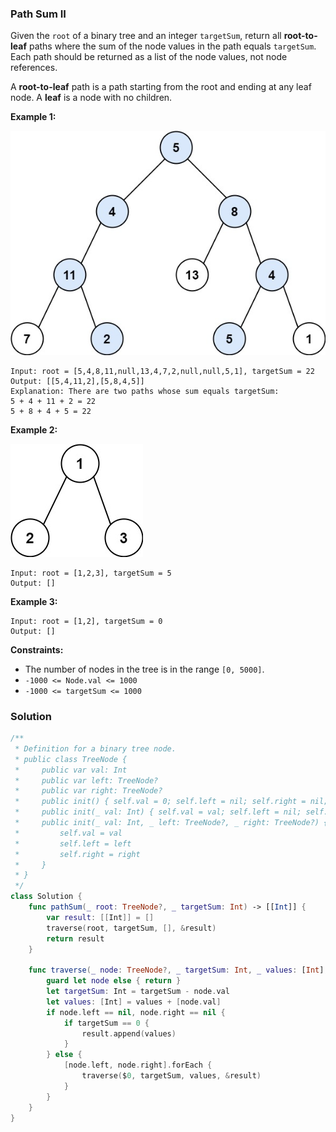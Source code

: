
### Path Sum II

Given the `root` of a binary tree and an integer `targetSum`, return all __root-to-leaf__ paths where the sum of the node values in the path equals `targetSum`. Each path should be returned as a list of the node values, not node references.

A __root-to-leaf__ path is a path starting from the root and ending at any leaf node. A __leaf__ is a node with no children.

__Example 1:__

![question_113-0.jpg](../images/question_113-0.jpg)
```
Input: root = [5,4,8,11,null,13,4,7,2,null,null,5,1], targetSum = 22
Output: [[5,4,11,2],[5,8,4,5]]
Explanation: There are two paths whose sum equals targetSum:
5 + 4 + 11 + 2 = 22
5 + 8 + 4 + 5 = 22
```
__Example 2:__

![question_113-1.jpg](../images/question_113-1.jpg)
```
Input: root = [1,2,3], targetSum = 5
Output: []
```
__Example 3:__
```
Input: root = [1,2], targetSum = 0
Output: []
```

__Constraints:__
* The number of nodes in the tree is in the range `[0, 5000]`.
* `-1000 <= Node.val <= 1000`
* `-1000 <= targetSum <= 1000`

### Solution
```Swift
/**
 * Definition for a binary tree node.
 * public class TreeNode {
 *     public var val: Int
 *     public var left: TreeNode?
 *     public var right: TreeNode?
 *     public init() { self.val = 0; self.left = nil; self.right = nil; }
 *     public init(_ val: Int) { self.val = val; self.left = nil; self.right = nil; }
 *     public init(_ val: Int, _ left: TreeNode?, _ right: TreeNode?) {
 *         self.val = val
 *         self.left = left
 *         self.right = right
 *     }
 * }
 */
class Solution {
    func pathSum(_ root: TreeNode?, _ targetSum: Int) -> [[Int]] {
        var result: [[Int]] = []
        traverse(root, targetSum, [], &result)
        return result
    }

    func traverse(_ node: TreeNode?, _ targetSum: Int, _ values: [Int], _ result: inout [[Int]]) {
        guard let node else { return }
        let targetSum: Int = targetSum - node.val
        let values: [Int] = values + [node.val]
        if node.left == nil, node.right == nil {
            if targetSum == 0 {
                result.append(values)
            }
        } else {
            [node.left, node.right].forEach {
                traverse($0, targetSum, values, &result)
            }
        }
    }
}
```